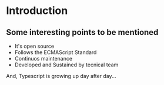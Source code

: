 # Introduction

## Some interesting points to be mentioned

- It's open source
- Follows the ECMAScript Standard
- Continuos maintenance
- Developed and Sustained by tecnical team

And, Typescript is growing up day after day...
